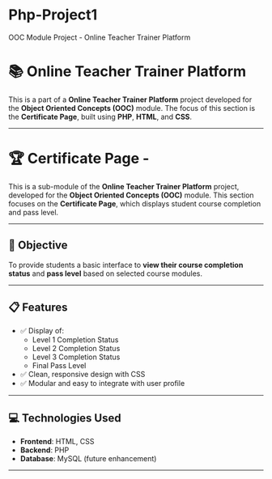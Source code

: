 # Php-Project1
OOC Module Project - Online Teacher Trainer Platform

# 📚 Online Teacher Trainer Platform

This is a part of a **Online Teacher Trainer Platform** project developed for the **Object Oriented Concepts (OOC)** module. The focus of this section is the **Certificate Page**, built using **PHP**, **HTML**, and **CSS**.

---

# 🏆 Certificate Page -

This is a sub-module of the **Online Teacher Trainer Platform** project, developed for the **Object Oriented Concepts (OOC)** module. This section focuses on the **Certificate Page**, which displays student course completion and pass level.

---

## 🎯 Objective

To provide students a basic interface to **view their course completion status** and **pass level** based on selected course modules.

---

## 📋 Features

- ✅ Display of:
  - Level 1 Completion Status
  - Level 2 Completion Status
  - Level 3  Completion Status
  - Final Pass Level
- ✅ Clean, responsive design with CSS
- ✅ Modular and easy to integrate with user profile

---

## 💻 Technologies Used

- **Frontend**: HTML, CSS
- **Backend**: PHP 
- **Database**: MySQL (future enhancement)

---



